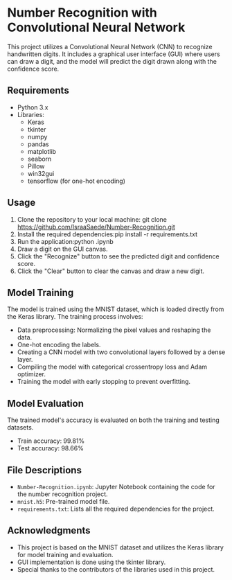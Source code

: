 # Number Recognition with Convolutional Neural Network

This project utilizes a Convolutional Neural Network (CNN) to recognize handwritten digits. It includes a graphical user interface (GUI) where users can draw a digit, and the model will predict the digit drawn along with the confidence score.

## Requirements

- Python 3.x
- Libraries:
  - Keras
  - tkinter
  - numpy
  - pandas
  - matplotlib
  - seaborn
  - Pillow
  - win32gui
  - tensorflow (for one-hot encoding)

## Usage

1. Clone the repository to your local machine:
git clone <https://github.com/IsraaSaede/Number-Recognition.git>
2. Install the required dependencies:pip install -r requirements.txt
3. Run the application:python <Number-Recognition>.ipynb
4. Draw a digit on the GUI canvas.
5. Click the "Recognize" button to see the predicted digit and confidence score.
6. Click the "Clear" button to clear the canvas and draw a new digit.

## Model Training

The model is trained using the MNIST dataset, which is loaded directly from the Keras library. The training process involves:

- Data preprocessing: Normalizing the pixel values and reshaping the data.
- One-hot encoding the labels.
- Creating a CNN model with two convolutional layers followed by a dense layer.
- Compiling the model with categorical crossentropy loss and Adam optimizer.
- Training the model with early stopping to prevent overfitting.

## Model Evaluation

The trained model's accuracy is evaluated on both the training and testing datasets. 

- Train accuracy: 99.81%
- Test accuracy: 98.66%

## File Descriptions

- `Number-Recognition.ipynb`: Jupyter Notebook containing the code for the number recognition project.
- `mnist.h5`: Pre-trained model file.
- `requirements.txt`: Lists all the required dependencies for the project.

## Acknowledgments

- This project is based on the MNIST dataset and utilizes the Keras library for model training and evaluation.
- GUI implementation is done using the tkinter library.
- Special thanks to the contributors of the libraries used in this project.
